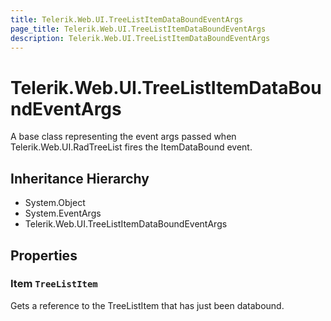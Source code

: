 ```yaml
---
title: Telerik.Web.UI.TreeListItemDataBoundEventArgs
page_title: Telerik.Web.UI.TreeListItemDataBoundEventArgs
description: Telerik.Web.UI.TreeListItemDataBoundEventArgs
---
```


# Telerik.Web.UI.TreeListItemDataBoundEventArgs

A base class representing the event args passed when Telerik.Web.UI.RadTreeList fires the ItemDataBound event.

## Inheritance Hierarchy

* System.Object
* System.EventArgs
* Telerik.Web.UI.TreeListItemDataBoundEventArgs

## Properties

###  Item `TreeListItem`

Gets a reference to the TreeListItem that has just been databound.

